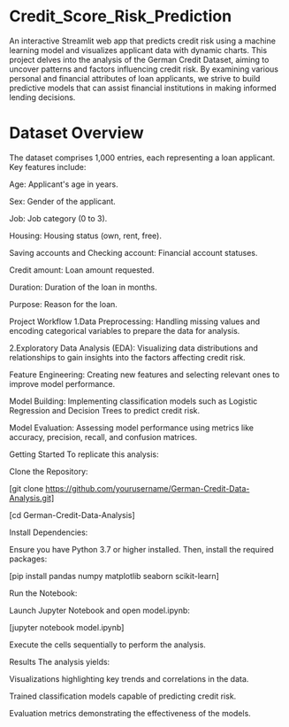 # Credit_Score_Risk_Prediction
An interactive Streamlit web app that predicts credit risk using a machine learning model and visualizes applicant data with dynamic charts.
This project delves into the analysis of the German Credit Dataset, aiming to uncover patterns and factors influencing credit risk. By examining various personal and financial attributes of loan applicants, we strive to build predictive models that can assist financial institutions in making informed lending decisions.

# Dataset Overview
The dataset comprises 1,000 entries, each representing a loan applicant. Key features include:

Age: Applicant's age in years.

Sex: Gender of the applicant.

Job: Job category (0 to 3).

Housing: Housing status (own, rent, free).

Saving accounts and Checking account: Financial account statuses.

Credit amount: Loan amount requested.

Duration: Duration of the loan in months.

Purpose: Reason for the loan.

Project Workflow
1.Data Preprocessing: Handling missing values and encoding categorical variables to prepare the data for analysis.

2.Exploratory Data Analysis (EDA): Visualizing data distributions and relationships to gain insights into the factors affecting credit risk.

Feature Engineering: Creating new features and selecting relevant ones to improve model performance.

Model Building: Implementing classification models such as Logistic Regression and Decision Trees to predict credit risk.

Model Evaluation: Assessing model performance using metrics like accuracy, precision, recall, and confusion matrices.

Getting Started
To replicate this analysis:

Clone the Repository:

[git clone https://github.com/yourusername/German-Credit-Data-Analysis.git]

[cd German-Credit-Data-Analysis]

Install Dependencies:

Ensure you have Python 3.7 or higher installed. Then, install the required packages:

[pip install pandas numpy matplotlib seaborn scikit-learn]

Run the Notebook:

Launch Jupyter Notebook and open model.ipynb:

[jupyter notebook model.ipynb]

Execute the cells sequentially to perform the analysis.

Results
The analysis yields:

Visualizations highlighting key trends and correlations in the data.

Trained classification models capable of predicting credit risk.

Evaluation metrics demonstrating the effectiveness of the models.
